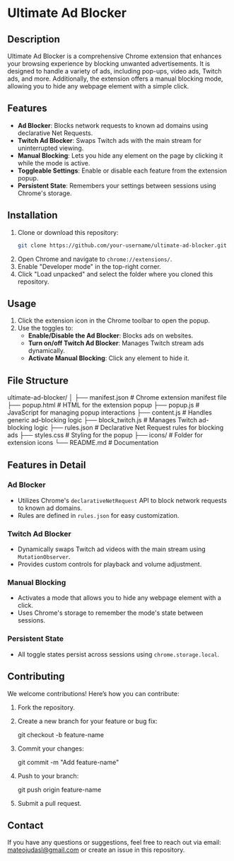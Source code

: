 

# Ultimate Ad Blocker

## Description
Ultimate Ad Blocker is a comprehensive Chrome extension that enhances your browsing experience by blocking unwanted advertisements. It is designed to handle a variety of ads, including pop-ups, video ads, Twitch ads, and more. Additionally, the extension offers a manual blocking mode, allowing you to hide any webpage element with a simple click.

## Features
- **Ad Blocker**: Blocks network requests to known ad domains using declarative Net Requests.
- **Twitch Ad Blocker**: Swaps Twitch ads with the main stream for uninterrupted viewing.
- **Manual Blocking**: Lets you hide any element on the page by clicking it while the mode is active.
- **Toggleable Settings**: Enable or disable each feature from the extension popup.
- **Persistent State**: Remembers your settings between sessions using Chrome's storage.

## Installation
1. Clone or download this repository:
   ```bash
   git clone https://github.com/your-username/ultimate-ad-blocker.git
   
2. Open Chrome and navigate to `chrome://extensions/`.
3. Enable "Developer mode" in the top-right corner.
4. Click "Load unpacked" and select the folder where you cloned this repository.

## Usage
1. Click the extension icon in the Chrome toolbar to open the popup.
2. Use the toggles to:
   - **Enable/Disable the Ad Blocker**: Blocks ads on websites.
   - **Turn on/off Twitch Ad Blocker**: Manages Twitch stream ads dynamically.
   - **Activate Manual Blocking**: Click any element to hide it.

## File Structure

ultimate-ad-blocker/
│
├── manifest.json           # Chrome extension manifest file
├── popup.html              # HTML for the extension popup
├── popup.js                # JavaScript for managing popup interactions
├── content.js              # Handles generic ad-blocking logic
├── block_twitch.js         # Manages Twitch ad-blocking logic
├── rules.json              # Declarative Net Request rules for blocking ads
├── styles.css              # Styling for the popup
├── icons/                  # Folder for extension icons
└── README.md               # Documentation


## Features in Detail

### Ad Blocker
- Utilizes Chrome's `declarativeNetRequest` API to block network requests to known ad domains.
- Rules are defined in `rules.json` for easy customization.

### Twitch Ad Blocker
- Dynamically swaps Twitch ad videos with the main stream using `MutationObserver`.
- Provides custom controls for playback and volume adjustment.

### Manual Blocking
- Activates a mode that allows you to hide any webpage element with a click.
- Uses Chrome's storage to remember the mode's state between sessions.

### Persistent State
- All toggle states persist across sessions using `chrome.storage.local`.

## Contributing
We welcome contributions! Here’s how you can contribute:
1. Fork the repository.
2. Create a new branch for your feature or bug fix:
   
   git checkout -b feature-name
   
3. Commit your changes:
   
   git commit -m "Add feature-name"
   
4. Push to your branch:
   
   git push origin feature-name
   
5. Submit a pull request.

## Contact
If you have any questions or suggestions, feel free to reach out via email: mateojudasl@gmail.com or create an issue in this repository.

